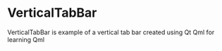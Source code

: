 # VerticalTabBar
VerticalTabBar is example of a vertical tab bar created using Qt Qml for learning Qml
